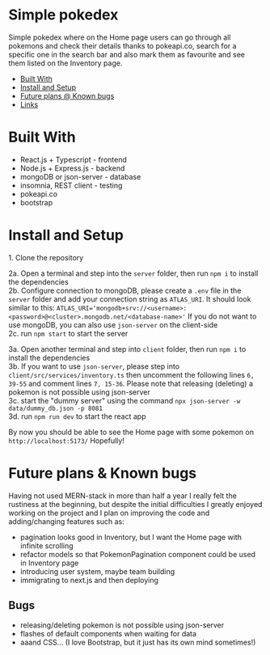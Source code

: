 # Simple pokedex
Simple pokedex where on the Home page users can go through all pokemons and check their details thanks to pokeapi.co, search for a specific one in the search bar and also mark them as favourite and see them listed on the Inventory page.

- [Built With](#built-with)
- [Install and Setup](#install-and-setup)
- [Future plans @ Known bugs](#future-plans-known-bugs)
- [Links](#links)


# Built With
- React.js + Typescript - frontend
- Node.js + Express.js - backend
- mongoDB or json-server - database
- insomnia, REST client - testing
- pokeapi.co
- bootstrap


# Install and Setup
1\. Clone the repository

2a. Open a terminal and step into the `server` folder, then run `npm i` to install the dependencies\
2b. Configure connection to mongoDB, please create a `.env` file in the `server` folder and add your connection string as `ATLAS_URI`. It should look similar to this: `ATLAS_URI='mongodb+srv://<username>:<password>@<cluster>.mongodb.net/<database-name>'` If you do not want to use mongoDB, you can also use `json-server` on the client-side\
2c. run `npm start` to start the server
  
3a. Open another terminal and step into `client` folder, then run `npm i` to install the dependencies\
3b. If you want to use `json-server`, please step into `client/src/services/inventory.ts` then uncomment the following lines `6, 39-55` and comment lines `7, 15-36`. Please note that releasing (deleting) a pokemon is not possible using json-server\
3c. start the "dummy server" using the command `npx json-server -w data/dummy_db.json -p 8081`\
3d. run `npm run dev` to start the react app

By now you should be able to see the Home page with some pokemon on `http://localhost:5173/` Hopefully!

# Future plans & Known bugs
Having not used MERN-stack in more than half a year I really felt the rustiness at the beginning, but despite the initial difficulties I greatly enjoyed working on the project and I plan on improving the code and adding/changing features such as:

- pagination looks good in Inventory, but I want the Home page with infinite scrolling
- refactor models so that PokemonPagination component could be used in Inventory page
- introducing user system, maybe team building
- immigrating to next.js and then deploying

## Bugs
- releasing/deleting pokemon is not possible using json-server
- flashes of default components when waiting for data
- aaand CSS... (I love Bootstrap, but it just has its own mind sometimes!)
